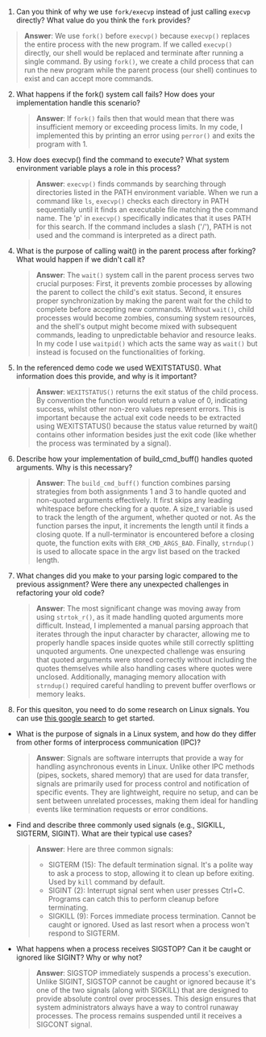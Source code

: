 1. Can you think of why we use `fork/execvp` instead of just calling `execvp` directly? What value do you think the `fork` provides?

> **Answer**: We use `fork()` before `execvp()` because `execvp()` replaces the entire process with the new program. If we called `execvp()` directly, our shell would be replaced and terminate after running a single command. By using `fork()`, we create a child process that can run the new program while the parent process (our shell) continues to exist and can accept more commands.

2. What happens if the fork() system call fails? How does your implementation handle this scenario?

    > **Answer**: If `fork()` fails then that would mean that there was insufficient memory or exceeding process limits. In my code, I implemented this by printing an error using `perror()` and exits the program with 1.

3. How does execvp() find the command to execute? What system environment variable plays a role in this process?

    > **Answer**: `execvp()` finds commands by searching through directories listed in the PATH environment variable. When we run a command like `ls`, `execvp()` checks each directory in PATH sequentially until it finds an executable file matching the command name. The 'p' in `execvp()` specifically indicates that it uses PATH for this search. If the command includes a slash ('/'), PATH is not used and the command is interpreted as a direct path.

4. What is the purpose of calling wait() in the parent process after forking? What would happen if we didn't call it?

    > **Answer**: The `wait()` system call in the parent process serves two crucial purposes: First, it prevents zombie processes by allowing the parent to collect the child's exit status. Second, it ensures proper synchronization by making the parent wait for the child to complete before accepting new commands. Without `wait()`, child processes would become zombies, consuming system resources, and the shell's output might become mixed with subsequent commands, leading to unpredictable behavior and resource leaks. In my code I use `waitpid()` which acts the same way as `wait()` but instead is focused on the functionalities of forking.

5. In the referenced demo code we used WEXITSTATUS(). What information does this provide, and why is it important?

    > **Answer**:  `WEXITSTATUS()` returns the exit status of the child process. By convention the function would return a value of 0, indicating success, whilst other non-zero values represent errors. This is important because the actual exit code needs to be extracted using WEXITSTATUS() because the status value returned by wait() contains other information besides just the exit code (like whether the process was terminated by a signal).

6. Describe how your implementation of build_cmd_buff() handles quoted arguments. Why is this necessary?

    > **Answer**:  The `build_cmd_buff()` function combines parsing strategies from both assignments 1 and 3 to handle quoted and non-quoted arguments effectively. It first skips any leading whitespace before checking for a quote. A size_t variable is used to track the length of the argument, whether quoted or not. As the function parses the input, it increments the length until it finds a closing quote. If a null-terminator is encountered before a closing quote, the function exits with `ERR_CMD_ARGS_BAD`. Finally, `strndup()` is used to allocate space in the argv list based on the tracked length.

7. What changes did you make to your parsing logic compared to the previous assignment? Were there any unexpected challenges in refactoring your old code?

    > **Answer**:  The most significant change was moving away from using `strtok_r()`, as it made handling quoted arguments more difficult. Instead, I implemented a manual parsing approach that iterates through the input character by character, allowing me to properly handle spaces inside quotes while still correctly splitting unquoted arguments. One unexpected challenge was ensuring that quoted arguments were stored correctly without including the quotes themselves while also handling cases where quotes were unclosed. Additionally, managing memory allocation with `strndup()` required careful handling to prevent buffer overflows or memory leaks.

8. For this quesiton, you need to do some research on Linux signals. You can use [this google search](https://www.google.com/search?q=Linux+signals+overview+site%3Aman7.org+OR+site%3Alinux.die.net+OR+site%3Atldp.org&oq=Linux+signals+overview+site%3Aman7.org+OR+site%3Alinux.die.net+OR+site%3Atldp.org&gs_lcrp=EgZjaHJvbWUyBggAEEUYOdIBBzc2MGowajeoAgCwAgA&sourceid=chrome&ie=UTF-8) to get started.

- What is the purpose of signals in a Linux system, and how do they differ from other forms of interprocess communication (IPC)?

    > **Answer**: Signals are software interrupts that provide a way for handling asynchronous events in Linux. Unlike other IPC methods (pipes, sockets, shared memory) that are used for data transfer, signals are primarily used for process control and notification of specific events. They are lightweight, require no setup, and can be sent between unrelated processes, making them ideal for handling events like termination requests or error conditions.


- Find and describe three commonly used signals (e.g., SIGKILL, SIGTERM, SIGINT). What are their typical use cases?

    > **Answer**: Here are three common signals:
    > - SIGTERM (15): The default termination signal. It's a polite way to ask a process to stop, allowing it to clean up before exiting. Used by `kill` command by default.
    > - SIGINT (2): Interrupt signal sent when user presses Ctrl+C. Programs can catch this to perform cleanup before terminating.
    > - SIGKILL (9): Forces immediate process termination. Cannot be caught or ignored. Used as last resort when a process won't respond to SIGTERM.

- What happens when a process receives SIGSTOP? Can it be caught or ignored like SIGINT? Why or why not?

    > **Answer**: SIGSTOP immediately suspends a process's execution. Unlike SIGINT, SIGSTOP cannot be caught or ignored because it's one of the two signals (along with SIGKILL) that are designed to provide absolute control over processes. This design ensures that system administrators always have a way to control runaway processes. The process remains suspended until it receives a SIGCONT signal.
